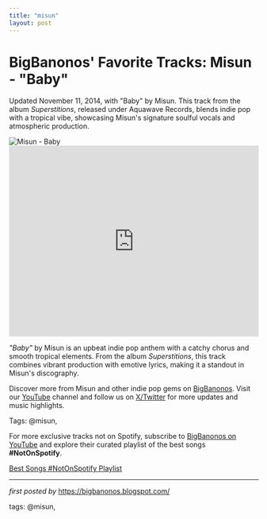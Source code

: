 ```yaml
---
title: "misun"
layout: post
---
```

<!-- Post Title -->
<h1 >BigBanonos' Favorite Tracks: Misun - "Baby"</h1> <!-- Introductory Text -->
<p >Updated November 11, 2014, with "Baby" by Misun. This track from the album <em>Superstitions</em>, released under Aquawave Records, blends indie pop with a tropical vibe, showcasing Misun's signature soulful vocals and atmospheric production.</p> <!-- Featured Image -->
<div > <img src="https://eastof8th.com/wp-content/uploads/2015/08/10704008_719474868127209_7926557920844164295_n.jpg" alt="Misun - Baby" />
</div> <!-- YouTube Video Embed -->
<div > <iframe width="100%" height="385" src="https://www.youtube.com/embed/_1_FixcSoh8" title="Misun - Baby" frameborder="0" allow="accelerometer; autoplay; clipboard-write; encrypted-media; gyroscope; picture-in-picture; web-share" referrerpolicy="strict-origin-when-cross-origin" allowfullscreen></iframe>
</div> <!-- Song Information -->
<div > <p><em>"Baby"</em> by Misun is an upbeat indie pop anthem with a catchy chorus and smooth tropical elements. From the album <em>Superstitions</em>, this track combines vibrant production with emotive lyrics, making it a standout in Misun's discography.</p>
</div> <!-- Footer Links -->
<div > <p>Discover more from Misun and other indie pop gems on <a href="https://bigbanonos.blogspot.com/" target="_blank">BigBanonos</a>. Visit our <a href="https://www.youtube.com/@BigBanonos" target="_blank">YouTube</a> channel and follow us on <a href="https://x.com/bigbanonos" target="_blank">X/Twitter</a> for more updates and music highlights.</p>
</div> <!-- Tags -->
<p >Tags: @misun,</p>


<!--Subscribe and Playlist Links-->
<div>
    <p>For more exclusive tracks not on Spotify, subscribe to <a href="https://www.youtube.com/@BigBanonos" target="_blank">BigBanonos on YouTube</a> and explore their curated playlist of the best songs <strong>#NotOnSpotify</strong>.</p>
    <p><a href="https://www.youtube.com/playlist?list=PLtuNtuTatqI0kFahUCbtbfenC_ET5O_tr" target="_blank">Best Songs #NotOnSpotify Playlist<br /></a></p></div>

<hr />

<p><em>first posted by</em> <a href="https://bigbanonos.blogspot.com/" rel="noopener" target="_new">https://bigbanonos.blogspot.com/</a></p>

<p>tags: @misun,</p>
